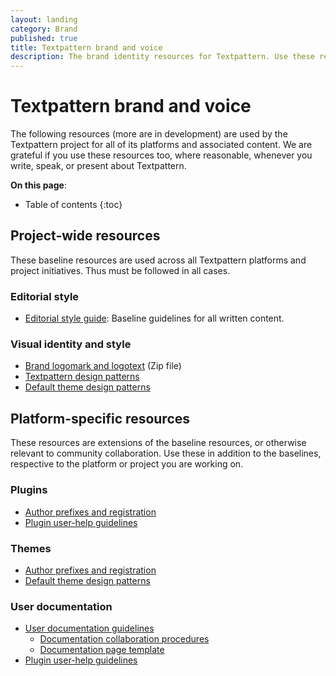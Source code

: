 ```yaml
---
layout: landing
category: Brand
published: true
title: Textpattern brand and voice
description: The brand identity resources for Textpattern. Use these resources when producing any written or visual product concerning the software.
---
```


# Textpattern brand and voice

The following resources (more are in development) are used by the Textpattern project for all of its platforms and associated content. We are grateful if you use these resources too, where reasonable, whenever you write, speak, or present about Textpattern.

**On this page**:

* Table of contents
{:toc}

## Project-wide resources

These baseline resources are used across all Textpattern platforms and project initiatives. Thus must be followed in all cases.

### Editorial style

* [Editorial style guide](/brand/editorial-style-guide): Baseline guidelines for all written content.

### Visual identity and style

* [Brand logomark and logotext](/brand/textpattern-logopack.zip) (Zip file)
* [Textpattern design patterns](https://textpattern.com/design-patterns.html)
* [Default theme design patterns](https://default-theme.textpattern.com/) 

## Platform-specific resources

These resources are extensions of the baseline resources, or otherwise relevant to community collaboration. Use these in addition to the baselines, respective to the platform or project you are working on.

### Plugins

* [Author prefixes and registration](/brand/author-prefixes-and-registration)
* [Plugin user-help guidelines](/development/plugin-user-help-guidelines)

### Themes

* [Author prefixes and registration](/brand/author-prefixes-and-registration)
* [Default theme design patterns](https://default-theme.textpattern.com/)

### User documentation
 
* [User documentation guidelines](/brand/user-docs-guide)
  * [Documentation collaboration procedures](/user-docs-collaboration)
  * [Documentation page template](/brand/user-docs-page-template)
* [Plugin user-help guidelines](/development/plugin-user-help-guidelines)






